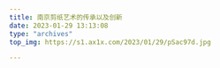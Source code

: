 ```yaml
---
title: 南京剪纸艺术的传承以及创新
date: 2023-01-29 13:13:08
type: "archives"
top_img: https://s1.ax1x.com/2023/01/29/pSac97d.jpg

---
```

